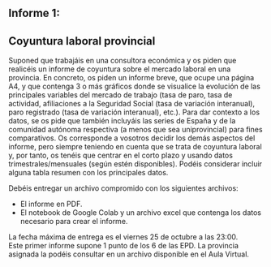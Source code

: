 ## Informe 1:
## Coyuntura laboral provincial

Suponed que trabajáis en una consultora económica y os piden que realicéis un informe de coyuntura sobre el mercado laboral en una provincia. En concreto, os piden un informe breve, que ocupe una página A4, y que contenga 3 o más gráficos donde se visualice la evolución de las principales variables del mercado de trabajo (tasa de paro, tasa de actividad, afiliaciones a la Seguridad Social (tasa de variación interanual), paro registrado (tasa de variación interanual), etc.). Para dar contexto a los datos, se os pide que también incluyáis las series de España y de la comunidad autónoma respectiva (a menos que sea uniprovincial) para fines comparativos. Os corresponde a vosotros decidir los demás aspectos del informe, pero siempre teniendo en cuenta que se trata de coyuntura laboral y, por tanto, os tenéis que centrar en el corto plazo y usando datos trimestrales/mensuales (según estén disponibles). Podéis considerar incluir alguna tabla resumen con los principales datos.

Debéis entregar un archivo compromido con los siguientes archivos:
- El informe en PDF.
- El notebook de Google Colab y un archivo excel que contenga los datos necesario para crear el informe.  

La fecha máxima de entrega es el viernes 25 de octubre a las 23:00.  
Este primer informe supone 1 punto de los 6 de las EPD. La provincia asignada la podéis consultar en un archivo disponible en el Aula Virtual.

